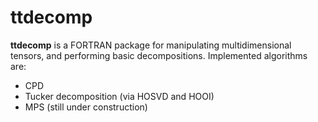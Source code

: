 # ttdecomp

**ttdecomp** is a FORTRAN package for manipulating multidimensional tensors, and performing basic decompositions. Implemented algorithms are:
* CPD
* Tucker decomposition (via HOSVD and HOOI)
* MPS (still under construction)

